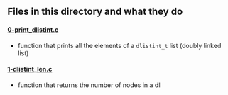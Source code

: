 ## Files in this directory and what they do
#### [0-print_dlistint.c](./0-print_dlistint.c)
- function that prints all the elements of a `dlistint_t` list (doubly linked list)

#### [1-dlistint_len.c](./1-dlistint_len.c)
- function that returns the number of nodes in a dll
